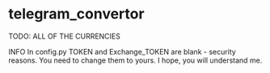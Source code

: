 # telegram_convertor
TODO: ALL OF THE CURRENCIES

INFO
In config.py TOKEN and Exchange_TOKEN are blank - security reasons. You need to change them to yours.
I hope, you will understand me.
